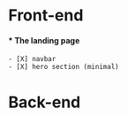 # Front-end

#### * The landing page
    - [X] navbar 
    - [X] hero section (minimal)




# Back-end
